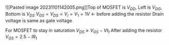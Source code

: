 ![[Pasted image 20231101142005.png]]Top of MOSFET is $V_{DD}$, Left is $V_{DG}$, Bottom is $V_{DS}$
$V_{GS} = V_{DS}=V_{i} = V_{1} = 1V$  <- before adding the resistor
Drain voltage is same as gate voltage

For MOSFET to stay in saturation 
$V_{DS} \geq V_{GS} - Vt_{t}$ 
After adding the resistor $V_{GS} = 2.5-IR_{1}$

